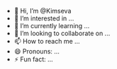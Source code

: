 - 👋 Hi, I’m @Kimseva
- 👀 I’m interested in ...
- 🌱 I’m currently learning ...
- 💞️ I’m looking to collaborate on ...
- 📫 How to reach me ...
- 😄 Pronouns: ...
- ⚡ Fun fact: ...

<!---
Kimseva/Kimseva is a ✨ special ✨ repository because its `README.md` (this file) appears on your GitHub profile.
You can click the Preview link to take a look at your changes.
--->
